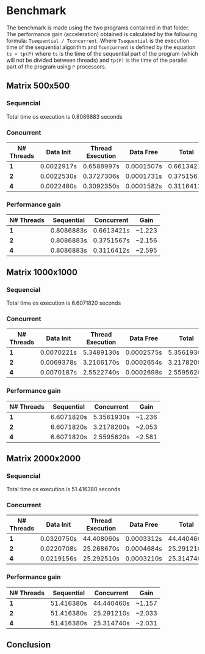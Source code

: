 # Benchmark

The benchmark is made using the two programs contained in that folder. The performance gain (acceleration) obtained is calculated by the following formula: `Tsequential / Tconcurrent`. Where `Tsequential` is the execution time of the sequential algorithm and `Tconcurrent` is defined by the equation `ts + tp(P)` where `ts` is the time of the sequential part of the program (which will not be divided between threads) and `tp(P)` is the time of the parallel part of the program using `P` processors.

## Matrix 500x500

### Sequencial 
Total time os execution is 0.8086883 seconds

### Concurrent
N# Threads | Data Init | Thread Execution | Data Free | Total
--- | --- | --- | --- | ---
**1** | 0.0022917s | 0.6588997s | 0.0001507s | 0.6613421s
**2** | 0.0022530s | 0.3727306s | 0.0001731s | 0.3751567s
**4** | 0.0022480s | 0.3092350s | 0.0001582s | 0.3116412s

### Performance gain
N# Threads | Sequential | Concurrent | Gain
--- | --- | --- | ---
**1** | 0.8086883s | 0.6613421s | ~1.223 
**2** | 0.8086883s | 0.3751567s | ~2.156
**4** | 0.8086883s | 0.3116412s | ~2.595

## Matrix 1000x1000

### Sequencial 
Total time os execution is 6.6071820 seconds

### Concurrent
N# Threads | Data Init | Thread Execution | Data Free | Total
--- | --- | --- | --- | ---
**1** | 0.0070221s | 5.3489130s | 0.0002575s | 5.3561930s
**2** | 0.0069378s | 3.2106170s | 0.0002654s | 3.2178200s
**4** | 0.0070187s | 2.5522740s | 0.0002698s | 2.5595620s

### Performance gain
N# Threads | Sequential | Concurrent | Gain
--- | --- | --- | ---
**1** | 6.6071820s | 5.3561930s | ~1.236 
**2** | 6.6071820s | 3.2178200s | ~2.053
**4** | 6.6071820s | 2.5595620s | ~2.581

## Matrix 2000x2000
### Sequencial 
Total time os execution is 51.416380 seconds

### Concurrent
N# Threads | Data Init | Thread Execution | Data Free | Total
--- | --- | --- | --- | ---
**1** | 0.0320750s | 44.408060s | 0.0003312s | 44.440460s
**2** | 0.0220708s | 25.268670s | 0.0004684s | 25.291210s
**4** | 0.0219156s | 25.292510s | 0.0003210s | 25.314740s

### Performance gain
N# Threads | Sequential | Concurrent | Gain
--- | --- | --- | ---
**1** | 51.416380s | 44.440460s | ~1.157 
**2** | 51.416380s | 25.291210s | ~2.033
**4** | 51.416380s | 25.314740s | ~2.031

## Conclusion